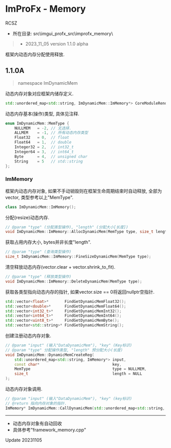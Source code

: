 # ImProFx - Memory
RCSZ

- 所在目录: src\imgui_profx_src\improfx_memory\

>- 2023_11_05 version 1.1.0 alpha

框架内动态内存分配使用释放.

## 1.1.0A
> namespace ImDynamicMem

动态内存对象对应框架内储存定义.
```cpp
std::unordered_map<std::string, ImDynamicMem::ImMemory*> CoreModuleRender::FrameworkRender::DataDynamicMem = {};
```

动态内存基本(操作)类型, 具体见注释.
```cpp
enum ImDynamicMem::MemType {
	NULLMEM   = -2, // 无选择.
	ALLMEM    = -1, // 所有动态内存类型
	Float32   = 0,  // float
	Float64   = 1,  // double
	Integer32 = 2,  // int32_t
	Integer64 = 3,  // int64_t
	Byte      = 4,  // unsigned char
	String    = 5   // std::string
};
```

### ImMemory
框架内动态内存对象, 如果不手动销毁则在框架生命周期结束时自动释放, 全部为vector, 类型参考以上"MemType".
```cpp
class ImDynamicMem::ImMemory();
```

分配(resize)动态内存.
```cpp
// @param "type" (分配类型操作), "length" (分配大小[长度])
void ImDynamicMem::ImMemory::AllocDynamicMem(MemType type, size_t length);
```

获取占用内存大小, bytes并非长度"length".
```cpp
// @param "type" (查询类型操作)
size_t ImDynamicMem::ImMemory::FineSizeDynamicMem(MemType type);
```

清空释放动态内存(vector.clear + vector.shrink_to_fit).
```cpp
// @param "type" (释放类型操作)
void ImDynamicMem::ImMemory::DeleteDynamicMem(MemType type);
```

获取各类型指向动态内存的指针, 如果vector.size == 0将返回nullptr空指针.
```cpp
std::vector<float>*       FindGetDynamicMemFloat32();
std::vector<double>*      FindGetDynamicMemFloat64();
std::vector<int32_t>*     FindGetDynamicMemInt32();
std::vector<int64_t>*     FindGetDynamicMemInt64();
std::vector<uint8_t>*     FindGetDynamicMemByte();
std::vector<std::string>* FindGetDynamicMemString();
```

创建注册动态内存对象.
```cpp
// @param "input" (输入"DataDynamicMem"), "key" (Key标识)
// @param "type" 分配操作类型, "length" 预分配大小(长度)
void ImDynamicMem::DynamicMemCreateReg(
	std::unordered_map<std::string, ImMemory*> input,
	const char*                                key,
	MemType                                    type = NULLMEM,
	size_t                                     length = NULL
);
```

动态内存对象调用.
```cpp
// @param "input" (输入"DataDynamicMem"), "key" (key标识)
// @return 指向内存对象的指针.
ImMemory* ImDynamicMem::CallDynamicMem(std::unordered_map<std::string, ImMemory*> input, const char* key)
```

---

- 动态内存对象有自动回收
- 具体参考"framework_memory.cpp"

Update 20231105
